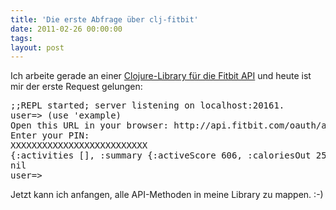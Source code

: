 ```yaml
---
title: 'Die erste Abfrage über clj-fitbit'
date: 2011-02-26 00:00:00 
tags: 
layout: post
---
```

<p>Ich arbeite gerade an einer <a href="https://github.com/MoriTanosuke/clj-fitbit">Clojure-Library für die Fitbit API</a> und heute ist mir der erste Request gelungen:</p>

<pre>
;;REPL started; server listening on localhost:20161.
user=&gt; (use 'example)
Open this URL in your browser: http://api.fitbit.com/oauth/authorize?oauth_token=XXXXXXXXXXXXXXXXXXXXX
Enter your PIN:
XXXXXXXXXXXXXXXXXXXXXXXXXX
{:activities [], :summary {:activeScore 606, :caloriesOut 2516, :distances [{:activity total, :distance 0}], :fairlyActiveMinutes 55, :lightlyActiveMinutes 164, :sedentaryMinutes 630, :steps 8632, :veryActiveMinutes 29}}
nil
user=&gt;
</pre>

<p>Jetzt kann ich anfangen, alle API-Methoden in meine Library zu mappen. :-)</p>
